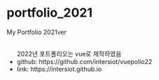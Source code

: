 # portfolio_2021
My Portfolio 2021ver<br />
<br />
<ul>
  2022년 포트폴리오는 vue로 제작하였음
  <li>github: https://github.com/intersiot/vuepolio22</li>
  <li>link: https://intersiot.github.io</li>
</ul>
